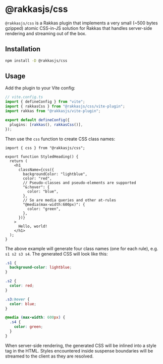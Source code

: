 # @rakkasjs/css

`@rakkasjs/css` is a Rakkas plugin that implements a very small (~500 bytes gzipped) atomic CSS-in-JS solution for Rakkas that handles server-side rendering and streaming out of the box.

## Installation

```bash
npm install -D @rakkasjs/css
```

## Usage

Add the plugin to your Vite config:

```ts
// vite.config.ts
import { defineConfig } from "vite";
import { rakkasCss } from "@rakkasjs/css/vite-plugin";
import rakkas from "@rakkasjs/vite-plugin";

export default defineConfig({
  plugins: [rakkas(), rakkasCss()],
});
```

Then use the `css` function to create CSS class names:

```tsx
import { css } from "@rakkasjs/css";

export function StyledHeading() {
  return (
    <h1
      className={css({
        backgroundColor: "lightblue",
        color: "red",
        // Pseudo-classes and pseudo-elements are supported
        "&:hover": {
          color: "blue",
        },
        // So are media queries and other at-rules
        "@media(max-width:600px)": {
          color: "green",
        },
      })}
    >
      Hello, world!
    </h1>
  );
}
```

The above example will generate four class names (one for each rule), e.g. `s1 s2 s3 s4`. The generated CSS will look like this:

```css
.s1 {
  background-color: lightblue;
}

.s2 {
  color: red;
}

.s3:hover {
  color: blue;
}

@media (max-width: 600px) {
  .s4 {
    color: green;
  }
}
```

When server-side rendering, the generated CSS will be inlined into a style tag in the HTML. Styles encountered inside suspense boundaries will be streamed to the client as they are resolved.
